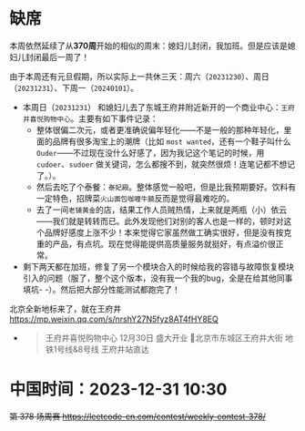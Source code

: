 
# 缺席

本周依然延续了从**370周**开始的相似的周末：媳妇儿封闭，我加班。但是应该是媳妇儿封闭最后一周了！

由于本周还有元旦假期，所以实际上一共休三天：周六（`20231230`）、周日（`20231231`）、下周一（`20240101`）。
- 本周日（`20231231`） 和媳妇儿去了东城王府井附近新开的一个商业中心：`王府井喜悦购物中心`。主要有如下事件记录：
  * 整体很偏二次元，或者更准确说偏年轻化——不是一般的那种年轻化，里面的品牌有很多淘宝上的潮牌（比如 `most wanted`，还有一个鞋子叫什么 `Ouder`——不过现在没什么好感了，因为我记这个笔记的时候，用 `cudoer`、`sudoer` 做关键词，怎么都搜不到，就突然很烦！连笔记都不想记了。）。
  * 然后去吃了个泰餐：`泰妃殿`。整体感觉一般吧，但是比我预期要好。饮料有一定特色，招牌菜`火山面包咖喱牛腩`反而是觉得最难吃的。
  * 去了一间`老铺黄金`的店，结果工作人员贼热情，上来就是两瓶（小）依云——我们就是转转而已。此外发现他们对别的客人也是一样的，顿时对这个品牌好感度上涨不少！本来觉得它家虽然做工确实很好，但是没有按克重的产品，有点坑。现在觉得能提供高质量服务就挺好，有点溢价很正常。
- 剩下两天都在加班，修复了另一个模块合入的时候给我的容错与故障恢复模块引入的问题（服了，整个这个版本，没有我一个我的bug，全是在给其他同事填坑- -）。然后把大部分性能测试都跑完了！

北京全新地标来了，就在王府井 https://mp.weixin.qq.com/s/nrshY27N5fyz8AT4fHY8EQ
- > 王府井喜悦购物中心 12月30日 盛大开业 📍北京市东城区王府井大街 地铁1号线&8号线 王府井站直达

# 中国时间：2023-12-31 10:30

~~第 378 场周赛 https://leetcode-cn.com/contest/weekly-contest-378/~~
